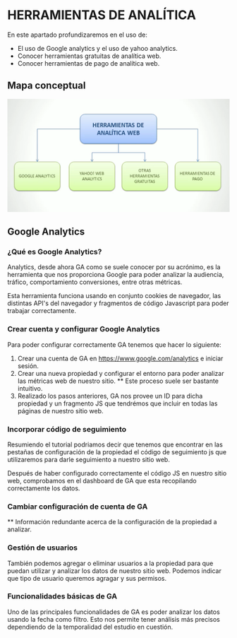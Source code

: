 # HERRAMIENTAS DE ANALÍTICA

En este apartado profundizaremos en el uso de:

- El uso de Google analytics y el uso de yahoo analytics.
- Conocer herramientas gratuitas de analítica web.
- Conocer herramientas de pago de analítica web.

## Mapa conceptual

![Herramientas de analítica web](./assets/analitica_web.png)

## Google Analytics

### ¿Qué es Google Analytics?

Analytics, desde ahora GA como se suele conocer por su acrónimo, es la herramienta que nos proporciona Google para poder analizar la audiencia, tráfico, comportamiento conversiones, entre otras métricas.

Esta herramienta funciona usando en conjunto cookies de navegador, las distintas API's del navegador y fragmentos de código Javascript para poder trabajar correctamente.

### Crear cuenta y configurar Google Analytics

Para poder configurar correctamente GA tenemos que hacer lo siguiente:

1. Crear una cuenta de GA en https://www.google.com/analytics e iniciar sesión.
2. Crear una nueva propiedad y configurar el entorno para poder analizar las métricas web de nuestro sitio. ** Este proceso suele ser bastante intuitivo.
3. Realizado los pasos anteriores, GA nos provee un ID para dicha propiedad y un fragmento JS que tendrémos que incluir en todas las páginas de nuestro sitio web.

### Incorporar código de seguimiento

Resumiendo el tutorial podriamos decir que tenemos que encontrar en las pestañas de configuración de la propiedad el código de seguimiento js que utilizaremos para darle seguimiento a nuestro sitio web.

Después de haber configurado correctamente el código JS en nuestro sitio web, comprobamos en el dashboard de GA que esta recopilando correctamente los datos.

### Cambiar configuración de cuenta de GA

** Información redundante acerca de la configuración de la propiedad a analizar.

### Gestión de usuarios

También podemos agregar o eliminar usuarios a la propiedad para que puedan utilizar y analizar los datos de nuestro sitio web. Podemos indicar que tipo de usuario queremos agragar y sus permisos.

### Funcionalidades básicas de GA

Uno de las principales funcionalidades de GA es poder analizar los datos usando la fecha como filtro. Esto nos permite tener análisis más precisos dependiendo de la temporalidad del estudio en cuestión.

